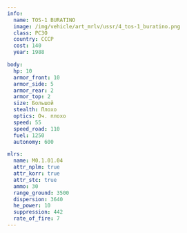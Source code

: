 ```yaml
---
info:
  name: TOS-1 BURATINO
  image: /img/vehicle/art_mrlv/ussr/4_tos-1_buratino.png
  class: РСЗО
  country: СССР
  cost: 140
  year: 1988

body:
  hp: 10
  armor_front: 10
  armor_side: 5
  armor_rear: 2
  armor_top: 2
  size: Большой
  stealth: Плохо
  optics: Оч. плохо
  speed: 55
  speed_road: 110
  fuel: 1250
  autonomy: 600

mlrs:
  name: M0.1.01.04
  attr_nplm: true
  attr_korr: true
  attr_stc: true
  ammo: 30
  range_ground: 3500
  dispersion: 3640
  he_power: 10
  suppression: 442
  rate_of_fire: 7
---
```

